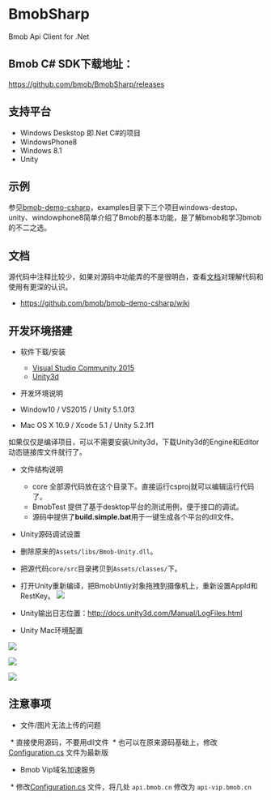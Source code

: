# BmobSharp

Bmob Api Client for .Net

## Bmob C# SDK下载地址：

<https://github.com/bmob/BmobSharp/releases>

## 支持平台

* Windows Deskstop 即.Net C#的项目
* WindowsPhone8
* Windows 8.1
* Unity

## 示例

参见[bmob-demo-csharp](https://github.com/bmob/bmob-demo-csharp)，examples目录下三个项目windows-destop、unity、windowphone8简单介绍了Bmob的基本功能，是了解bmob和学习bmob的不二之选。

## 文档

源代码中注释比较少，如果对源码中功能弄的不是很明白，查看[文档](https://github.com/bmob/bmob-demo-csharp/wiki)对理解代码和使用有更深的认识。

* <https://github.com/bmob/bmob-demo-csharp/wiki>

## 开发环境搭建

* 软件下载/安装

  * [Visual Studio Community 2015](https://www.visualstudio.com/zh-cn/visual-studio-homepage-vs.aspx)
  * [Unity3d](http://unity3d.com/cn/get-unity/download?ref=personal)

* 开发环境说明

 * Window10 / VS2015 / Unity 5.1.0f3
 * Mac OS X 10.9 / Xcode 5.1 / Unity 5.2.1f1

如果仅仅是编译项目，可以不需要安装Unity3d，下载Unity3d的Engine和Editor动态链接库文件就行了。


* 文件结构说明

  * core 全部源代码放在这个目录下。直接运行csproj就可以编辑运行代码了。
  * BmobTest 提供了基于desktop平台的测试用例，便于接口的调试。
  * 源码中提供了**build.simple.bat**用于一键生成各个平台的dll文件。
  
* Unity源码调试设置

 * 删除原来的`Assets/libs/Bmob-Unity.dll`。
 * 把源代码`core/src`目录拷贝到`Assets/classes/`下。
 * 打开Unity重新编译，把BmobUntiy对象拖拽到摄像机上，重新设置AppId和RestKey。
 ![](https://cloud.githubusercontent.com/assets/667902/10300818/2742146a-6c2e-11e5-8367-b2304abfc2dd.jpg)

* Unity输出日志位置：<http://docs.unity3d.com/Manual/LogFiles.html>

* Unity Mac环境配置

 ![](https://raw.githubusercontent.com/bmob/bmob-demo-csharp/master/images/unity-ios-simulator.png)
 
 ![](https://cloud.githubusercontent.com/assets/667902/10384088/a2ff6304-6e69-11e5-8f2e-3221e8ac7851.png)
 
 ![](https://cloud.githubusercontent.com/assets/667902/10384074/637611a6-6e69-11e5-9406-a68414742547.png)

## 注意事项

* 文件/图片无法上传的问题

  * 直接使用源码，不要用dll文件
  * 也可以在原来源码基础上，修改[Configuration.cs](`https://github.com/bmob/BmobSharp/blob/master/core/src/config/Configuration.cs`) 文件为最新版


* Bmob Vip域名加速服务

  * 修改[Configuration.cs](`https://github.com/bmob/BmobSharp/blob/master/core/src/config/Configuration.cs`) 文件，将几处 `api.bmob.cn` 修改为 `api-vip.bmob.cn`

